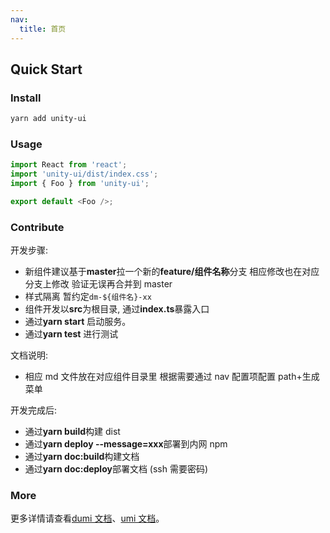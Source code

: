 ```yaml
---
nav:
  title: 首页
---
```


## Quick Start

### Install

```bash
yarn add unity-ui
```

### Usage

```ts
import React from 'react';
import 'unity-ui/dist/index.css';
import { Foo } from 'unity-ui';

export default <Foo />;
```

### Contribute

开发步骤:

- 新组件建议基于**master**拉一个新的**feature/组件名称**分支 相应修改也在对应分支上修改 验证无误再合并到 master
- 样式隔离 暂约定`dm-${组件名}-xx`
- 组件开发以**src**为根目录, 通过**index.ts**暴露入口
- 通过**yarn start** 启动服务。
- 通过**yarn test** 进行测试

文档说明:

- 相应 md 文件放在对应组件目录里 根据需要通过 nav 配置项配置 path+生成菜单

开发完成后:

- 通过**yarn build**构建 dist
- 通过**yarn deploy --message=xxx**部署到内网 npm
- 通过**yarn doc:build**构建文档
- 通过**yarn doc:deploy**部署文档 (ssh 需要密码)


### More

更多详情请查看[dumi 文档](https://d.umijs.org/)、[umi 文档](https://umijs.org/zh-CN)。
